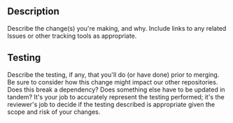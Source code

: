## Description
Describe the change(s) you're making, and why. 
Include links to any related Issues or other tracking tools as appropriate.

## Testing
Describe the testing, if any, that you'll do (or have done) prior to merging.
Be sure to consider how this change might impact our other repositories. 
Does this break a dependency? Does something else have to be updated in tandem?
It's your job to accurately represent the testing performed; it's the reviewer's job to decide if the testing described is appropriate given the scope and risk of your changes.
